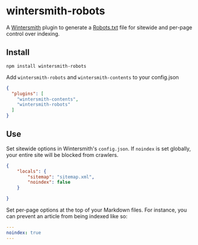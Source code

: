 # wintersmith-robots

A [Wintersmith](https://github.com/jnordberg/wintersmith) plugin to generate a [Robots.txt](http://www.robotstxt.org) file for sitewide and per-page control over indexing.

## Install

```
npm install wintersmith-robots
```

Add `wintersmith-robots` and `wintersmith-contents` to your config.json

```json
{
  "plugins": [
    "wintersmith-contents",
    "wintersmith-robots"
  ]
}
```


## Use

Set sitewide options in Wintersmith's `config.json`. If `noindex` is set globally, your entire site will be blocked from crawlers.

```json
{
    "locals": {
        "sitemap": "sitemap.xml",
        "noindex": false
    }

}
```

Set per-page options at the top of your Markdown files. For instance, you can prevent an article from being indexed like so:

```yaml
---
noindex: true
---
```
